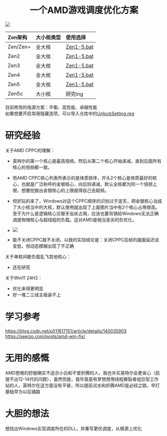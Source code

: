 <div align="center">

# 一个AMD游戏调度优化方案

</div>

![](https://github.com/Yukiriri/win-amd-optimize/blob/main/res/result.png?raw=true)

|Zen架构|大小核类型|使用选择|
|:-|:-|:-|
|Zen/Zen+|全大核|<a target="_blank" href="https://github.com/Yukiriri/win-amd-optimize/blob/main/Zen1-5.bat">Zen1-5.bat</a>|
|Zen2|全大核|<a target="_blank" href="https://github.com/Yukiriri/win-amd-optimize/blob/main/Zen1-5.bat">Zen1-5.bat|
|Zen3|全大核|<a target="_blank" href="https://github.com/Yukiriri/win-amd-optimize/blob/main/Zen1-5.bat">Zen1-5.bat|
|Zen4|全大核|<a target="_blank" href="https://github.com/Yukiriri/win-amd-optimize/blob/main/Zen1-5.bat">Zen1-5.bat|
|Zen5|全大核|<a target="_blank" href="https://github.com/Yukiriri/win-amd-optimize/blob/main/Zen1-5.bat">Zen1-5.bat|
|Zen5c|大小核|研究ing|

目前修改的电源方案：平衡、高性能、卓越性能<br/>
如果想要开启常用隐藏选项，可以导入仓库中的<a target="_blank" href="https://github.com/Yukiriri/win-amd-optimize/blob/main/UnlockSetting.reg">UnlockSetting.reg</a>

# 研究经验

关于AMD CPPC的理解：
  - 英特尔的第一个核心是最高倍频，然后从第二个核心开始递减，直到后面所有核心的倍频都一致。
  - 而AMD CPPC核心列表所表示的是体质排序，开头2个核心是体质最好的核心，也就是广泛称呼的金银核心，向后则递减，默认全核都为同一个倍频上限，想要挖掘出金银核心的上限就得自己去超频。
  - 但好玩的来了，Windows对这个CPPC顺序的识别过于逆天，把金银核心当成了大小核当中的大核，默认使用就出现了上面图片当中有2个核心占用很高。至于为什么是逻辑核心交替牙齿状占用，应该也要背锅给Windows无法正确调度物理核心与超线程的负载。这对AMD是相当恶劣的负优化。

  - ![](https://github.com/Yukiriri/win-amd-optimize/blob/main/res/CPPC.png?raw=true)

  - 能不关闭CPPC就不关闭，以我的实验结论是：关闭CPPC后帧的画面延迟会变低，但动态模糊出现了不正确

关于单核间歇负载乱飞其他核心：
  - 还在研究

关于Win11 24H2：
  - 优化来得更明显
  - 好一堆二三线主板装不上

# 学习参考

<a target="_blank" href="https://blog.csdn.net/u011617151/article/details/140035903">https://blog.csdn.net/u011617151/article/details/140035903</a>
<a target="_blank" href="https://seeizo.com/posts/amd-win-fix/">https://seeizo.com/posts/amd-win-fix/</a>

# 无用的感慨

AMD想用的舒服确实不适合小白和不爱折腾的人，我也许买英特尔会更省心（前提不出12-14代的问题），虽然但是，我毕竟是有梦想想用线程撕裂者组巨型工作站的人，英特尔在这方面没有平替，所以提前试水和折腾AMD是必经之路，早打基础早为以后铺路

# 大胆的想法

想找出Windows实现调度所在的DLL，并重写更优调度，从根源上优化
